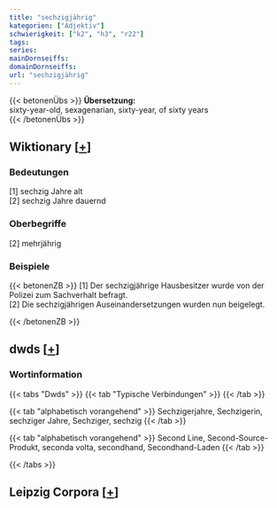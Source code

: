 ```yaml
---
title: "sechzigjährig"
kategorien: ["Adjektiv"]
schwierigkeit: ["k2", "h3", "r22"]
tags:
series:
mainDornseiffs:
domainDornseiffs:
url: "sechzigjährig"
---
```


{{< betonenÜbs >}}
**Übersetzung:**  
sixty-year-old, sexagenarian, sixty-year, of  sixty years  
{{< /betonenÜbs >}}

## Wiktionary [[+](https://de.wiktionary.org/wiki/sechzigjährig)]

### Bedeutungen
[1] sechzig Jahre alt  
[2] sechzig Jahre dauernd  

### Oberbegriffe
[2] mehrjährig  

### Beispiele
{{< betonenZB >}}
[1] Der sechzigjährige Hausbesitzer wurde von der Polizei zum Sachverhalt befragt.  
[2] Die sechzigjährigen Auseinandersetzungen wurden nun beigelegt.  

{{< /betonenZB >}}


## dwds [[+](https://www.dwds.de/wb/sechzigjährig)]

### Wortinformation
{{< tabs "Dwds" >}}
{{< tab "Typische Verbindungen" >}}
{{< /tab >}}

{{< tab "alphabetisch vorangehend" >}}
Sechzigerjahre, Sechzigerin, sechziger Jahre, Sechziger, sechzig
{{< /tab >}}

{{< tab "alphabetisch vorangehend" >}}
Second Line, Second-Source-Produkt, seconda volta, secondhand, Secondhand-Laden
{{< /tab >}}

{{< /tabs >}}

## Leipzig Corpora [[+](https://corpora.uni-leipzig.de/en/res?word=sechzigjährig&corpusId=deu_newscrawl-public_2018)]

